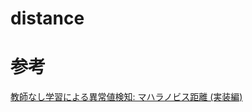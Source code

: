 # distance


# 参考
[教師なし学習による異常値検知: マハラノビス距離 (実装編)](https://qiita.com/shopetan/items/30f6e0932485c976a946)  